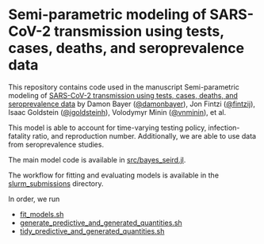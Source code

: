 # Semi-parametric modeling of SARS-CoV-2 transmission using tests, cases, deaths, and seroprevalence data

This repository contains code used in the manuscript Semi-parametric modeling of [SARS-CoV-2 transmission using tests, cases, deaths, and seroprevalence data](https://arxiv.org/abs/2009.02654) by Damon Bayer ([@damonbayer](https://github.com/damonbayer)), Jon Fintzi ([@fintzij](https://github.com/fintzij)), Isaac Goldstein ([@igoldsteinh](https://github.com/igoldsteinh)), Volodymyr Minin ([@vnminin](https://github.com/vnminin)), et al.

This model is able to account for time-varying testing policy, infection-fatality ratio, and reproduction number.
Additionally, we are able to use data from seroprevalence studies.

The main model code is available in [src/bayes_seird.jl](src/bayes_seird.jl).

The workflow for fitting and evaluating models is available in the [slurm_submissions](slurm_submissions) directory.

In order, we run
- [fit_models.sh](slurm_submissions/fit_models.sh)
- [generate_predictive_and_generated_quantities.sh](slurm_submissions/generate_predictive_and_generated_quantities.sh)
- [tidy_predictive_and_generated_quantities.sh](slurm_submissions/tidy_predictive_and_generated_quantities.sh)

